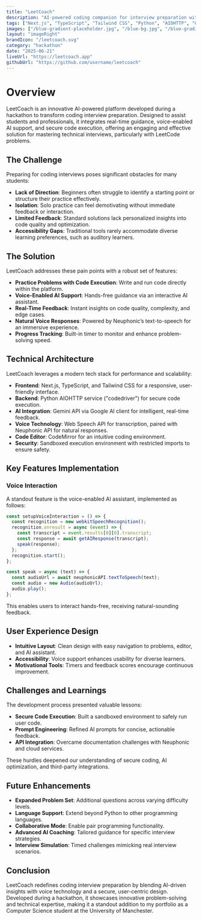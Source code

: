 ```yaml
---
title: "LeetCoach"
description: "AI-powered coding companion for interview preparation with voice-enabled support and real-time feedback."
tags: ["Next.js", "TypeScript", "Tailwind CSS", "Python", "AIOHTTP", "Gemini API", "Neuphonic API", "CodeMirror", "Docker", "Firebase", "Cloudflare", "Vercel"]
images: ["/blue-gradient-placeholder.jpg", "/blue-bg.jpg", "/blue-gradient-placeholder.jpg"]
layout: "imageRight"
brandIcon: "/leetcoach.svg"
category: "hackathon"
date: "2025-06-21"
liveUrl: "https://leetcoach.app"
githubUrl: "https://github.com/username/leetcoach"
---
```


# Overview

LeetCoach is an innovative AI-powered platform developed during a hackathon to transform coding interview preparation. Designed to assist students and professionals, it integrates real-time guidance, voice-enabled AI support, and secure code execution, offering an engaging and effective solution for mastering technical interviews, particularly with LeetCode problems.

## The Challenge

Preparing for coding interviews poses significant obstacles for many students:

- **Lack of Direction**: Beginners often struggle to identify a starting point or structure their practice effectively.
- **Isolation**: Solo practice can feel demotivating without immediate feedback or interaction.
- **Limited Feedback**: Standard solutions lack personalized insights into code quality and optimization.
- **Accessibility Gaps**: Traditional tools rarely accommodate diverse learning preferences, such as auditory learners.

## The Solution

LeetCoach addresses these pain points with a robust set of features:

- **Practice Problems with Code Execution**: Write and run code directly within the platform.
- **Voice-Enabled AI Support**: Hands-free guidance via an interactive AI assistant.
- **Real-Time Feedback**: Instant insights on code quality, complexity, and edge cases.
- **Natural Voice Responses**: Powered by Neuphonic’s text-to-speech for an immersive experience.
- **Progress Tracking**: Built-in timer to monitor and enhance problem-solving speed.

## Technical Architecture

LeetCoach leverages a modern tech stack for performance and scalability:

- **Frontend**: Next.js, TypeScript, and Tailwind CSS for a responsive, user-friendly interface.
- **Backend**: Python AIOHTTP service ("codedriver") for secure code execution.
- **AI Integration**: Gemini API via Google AI client for intelligent, real-time feedback.
- **Voice Technology**: Web Speech API for transcription, paired with Neuphonic API for natural responses.
- **Code Editor**: CodeMirror for an intuitive coding environment.
- **Security**: Sandboxed execution environment with restricted imports to ensure safety.

## Key Features Implementation

### Voice Interaction

A standout feature is the voice-enabled AI assistant, implemented as follows:

```typescript
const setupVoiceInteraction = () => {
  const recognition = new webkitSpeechRecognition();
  recognition.onresult = async (event) => {
    const transcript = event.results[0][0].transcript;
    const response = await getAIResponse(transcript);
    speak(response);
  };
  recognition.start();
};

const speak = async (text) => {
  const audioUrl = await neuphonicAPI.textToSpeech(text);
  const audio = new Audio(audioUrl);
  audio.play();
};
```

This enables users to interact hands-free, receiving natural-sounding feedback.

## User Experience Design

- **Intuitive Layout**: Clean design with easy navigation to problems, editor, and AI assistant.
- **Accessibility**: Voice support enhances usability for diverse learners.
- **Motivational Tools**: Timers and feedback scores encourage continuous improvement.

## Challenges and Learnings

The development process presented valuable lessons:

- **Secure Code Execution**: Built a sandboxed environment to safely run user code.
- **Prompt Engineering**: Refined AI prompts for concise, actionable feedback.
- **API Integration**: Overcame documentation challenges with Neuphonic and cloud services.

These hurdles deepened our understanding of secure coding, AI optimization, and third-party integrations.

## Future Enhancements

- **Expanded Problem Set**: Additional questions across varying difficulty levels.
- **Language Support**: Extend beyond Python to other programming languages.
- **Collaborative Mode**: Enable pair programming functionality.
- **Advanced AI Coaching**: Tailored guidance for specific interview strategies.
- **Interview Simulation**: Timed challenges mimicking real interview scenarios.

## Conclusion

LeetCoach redefines coding interview preparation by blending AI-driven insights with voice technology and a secure, user-centric design. Developed during a hackathon, it showcases innovative problem-solving and technical expertise, making it a standout addition to my portfolio as a Computer Science student at the University of Manchester.